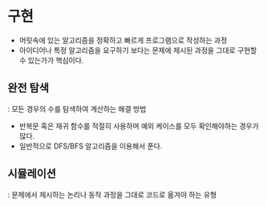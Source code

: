 # 구현
- 머릿속에 있는 알고리즘을 정확하고 빠르게 프로그램으로 작성하는 과정
- 아이디어나 특정 알고리즘을 요구하기 보다는 문제에 제시된 과정을 그대로 구현할 수 있는가가 핵심이다.
## 완전 탐색
: 모든 경우의 수를 탐색하여 계산하는 해결 방법
- 반복문 혹은 재귀 함수를 적절히 사용하며 예외 케이스를 모두 확인해야하는 경우가 많다.
- 일반적으로 DFS/BFS 알고리즘을 이용해서 푼다.

## 시뮬레이션
: 문제에서 제시하는 논리나 동작 과정을 그대로 코드로 옮겨야 하는 유형
